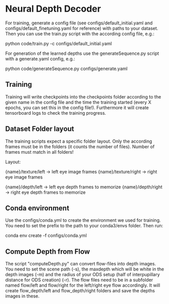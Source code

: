 # Neural Depth Decoder

For training, generate a config file (see configs/default_initial.yaml and configs/default_finetuning.yaml for reference) with paths to your dataset. Then you can use the train.py script with the according config file, e.g.:

python code/train.py -c configs/default_initial.yaml

For generation of the learned depths use the generateSequence.py script with a generate.yaml config, e.g.:

python code/generateSequence.py configs/generate.yaml

## Training

Training will write checkpoints into the checkpoints folder according to the given name in the config file and the time the training started (every X epochs, you can set this in the config file!).
Furthermore it will create tensorboard logs to check the training progress.

## Dataset Folder layout

The training scripts expect a specific folder layout. Only the according frames must be in the folders (it counts the number of files). Number of frames must match in all folders!

Layout:

{name}/texture/left -> left eye image frames
{name}/texture/right -> right eye image frames

{name}/depth/left -> left eye depth frames to memorize
{name}/depth/right -> right eye depth frames to memorize

## Conda environment

Use the configs/conda.yml to create the environment we used for training. You need to set the prefix to the path to your conda3/envs folder. Then run:

conda env create -f configs/conda.yml

## Compute Depth from Flow

The script "computeDepth.py" can convert flow-files into depth images. You need to set the scene path (-s), the maxdepth which will be white in the depth images (-m) and the radius of your ODS setup (half of interpupillary distance for ODS creation) (-r).
The flow files need to be in a subfolder named flow/left and flow/right for the left/right eye flow accordingly. It will create flow_depth/left and flow_depth/right folders and save the depths images in these.
